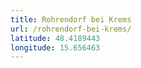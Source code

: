 ```yaml
---
title: Rohrendorf bei Krems
url: /rohrendorf-bei-krems/
latitude: 48.4189443
longitude: 15.656463
---
```

